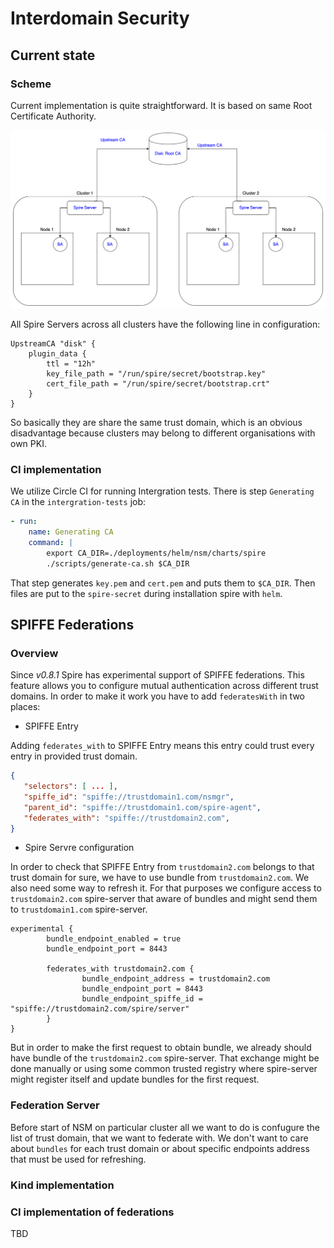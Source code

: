 # Interdomain Security

## Current state

### Scheme

Current implementation is quite straightforward. It is based on same Root Certificate Authority.

![root_ca_scheme](../images/security_interdomain_root_ca.png)

All Spire Servers across all clusters have the following line in configuration:

```hcl
UpstreamCA "disk" {
    plugin_data {
        ttl = "12h"
        key_file_path = "/run/spire/secret/bootstrap.key"
        cert_file_path = "/run/spire/secret/bootstrap.crt"
    }
}
```

So basically they are share the same trust domain, which is an obvious disadvantage because clusters may belong to different organisations with own PKI.

### CI implementation

We utilize Circle CI for running Intergration tests. There is step `Generating CA` in the `intergration-tests` job:

```yaml
- run:
    name: Generating CA
    command: |
        export CA_DIR=./deployments/helm/nsm/charts/spire
        ./scripts/generate-ca.sh $CA_DIR
```

That step generates `key.pem` and `cert.pem` and puts them to `$CA_DIR`. Then files are put to the `spire-secret` during installation spire with `helm`.

## SPIFFE Federations

### Overview

Since _v0.8.1_ Spire has experimental support of SPIFFE federations. This feature allows you to configure mutual authentication across different trust domains. In order to make it work you have to add `federatesWith` in two places:

- SPIFFE Entry

Adding `federates_with` to SPIFFE Entry means this entry could trust every entry in provided trust domain.

 ```json
 {
    "selectors": [ ... ],
    "spiffe_id": "spiffe://trustdomain1.com/nsmgr",
    "parent_id": "spiffe://trustdomain1.com/spire-agent",
    "federates_with": "spiffe://trustdomain2.com",
}
 ```

- Spire Servre configuration

In order to check that SPIFFE Entry from `trustdomain2.com` belongs to that trust domain for sure, we have to use bundle from `trustdomain2.com`. We also need some way to refresh it. For that purposes we configure access to `trustdomain2.com` spire-server that aware of bundles and might send them to `trustdomain1.com` spire-server.

```hcl
experimental {
        bundle_endpoint_enabled = true
        bundle_endpoint_port = 8443

        federates_with trustdomain2.com {
                bundle_endpoint_address = trustdomain2.com
                bundle_endpoint_port = 8443
                bundle_endpoint_spiffe_id = "spiffe://trustdomain2.com/spire/server"
        }
}
```

But in order to make the first request to obtain bundle, we already should have bundle of the `trustdomain2.com` spire-server. That exchange might be done manually or using some common trusted registry where spire-server might register itself and update bundles for the first request.

### Federation Server

Before start of NSM on particular cluster all we want to do is confugure the list of trust domain, that we want to federate with. We don't want to care about `bundles` for each trust domain or about specific endpoints address that must be used for refreshing.

### Kind implementation

### CI implementation of federations

TBD
